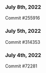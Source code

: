 ### July 8th, 2022

Commit #255916

### July 5th, 2022

Commit #314353


### July 4th, 2022

Commit #72281
